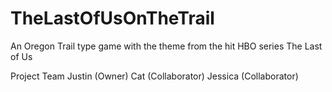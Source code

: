 # TheLastOfUsOnTheTrail
An Oregon Trail type game with the theme from the hit HBO series The Last of Us

Project Team
Justin (Owner)
Cat (Collaborator)
Jessica (Collaborator)